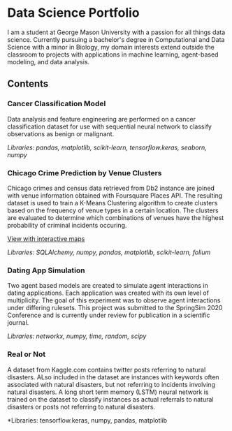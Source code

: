 # Data Science Portfolio
I am a student at George Mason University with a passion for all things data science. Currently pursuing a bachelor's degree in Computational and Data Science with a minor in Biology, my domain interests extend outside the classroom to projects with applications in machine learning, agent-based modeling, and data analysis.

## Contents

### Cancer Classification Model
Data analysis and feature engineering are performed on a cancer classification dataset for use with sequential neural network to classify observations as benign or malignant.

*Libraries: pandas, matplotlib, scikit-learn, tensorflow.keras, seaborn, numpy*

### Chicago Crime Prediction by Venue Clusters
Chicago crimes and census data retrieved from Db2 instance are joined with venue information obtained with Foursquare Places API. The resulting dataset is used to train a K-Means Clustering algorithm to create clusters based on the frequency of venue types in a certain location. The clusters are evaluated to determine which combinations of venues have the highest probability of criminal incidents occuring.

[View with interactive maps](https://nbviewer.jupyter.org/github/shoang22/my-projects/blob/master/chicago-crime-clusters/chicago-crime-clusters.ipynb) 

*Libraries: SQLAlchemy, numpy, pandas, matplotlib, scikit-learn, folium*

### Dating App Simulation
Two agent based models are created to simulate agent interactions in dating applications. Each application was created with its own level of multiplicity. The goal of this experiment was to observe agent interactions under differing rulesets. This project was submitted to the SpringSim 2020 Conference and is currently under review for publication in a scientific journal.

*Libraries: networkx, numpy, time, random, scipy*

### Real or Not
A dataset from Kaggle.com contains twitter posts referring to natural disasters. ALso included in the dataset are instances with keywords often associated with natural disasters, but not referring to incidents involving natural disasters. A long short term memory (LSTM) neural network is trained on the dataset to classify instances as actual referrals to natural disasters or posts not referring to natural disasters.

*Libraries: tensorflow.keras, numpy, pandas, matplotlib
